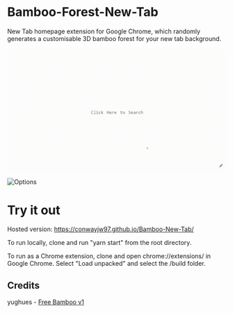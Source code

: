 # Bamboo-Forest-New-Tab

New Tab homepage extension for Google Chrome, which randomly generates a customisable 3D bamboo forest for your new tab background.

![Demo](https://raw.githubusercontent.com/conwayjw97/Bamboo-New-Tab/master/Main.gif)

![Options](https://raw.githubusercontent.com/conwayjw97/Bamboo-New-Tab/master/Settings.gif)

# Try it out

Hosted version: https://conwayjw97.github.io/Bamboo-New-Tab/

To run locally, clone and run "yarn start" from the root directory.

To run as a Chrome extension, clone and open chrome://extensions/ in Google Chrome. Select "Load unpacked" and select the /build folder.

## Credits

yughues - [Free Bamboo v1](https://opengameart.org/content/free-bamboo-v1)

